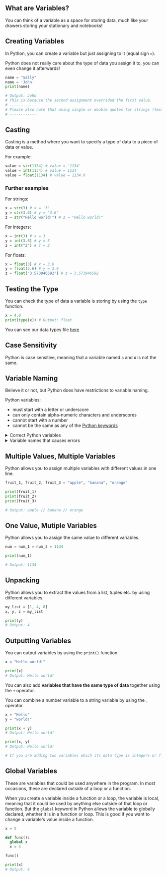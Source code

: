 ## What are Variables?
You can think of a variable as a space for storing data, much like your drawers storing your stationary and notebooks!

## Creating Variables
In Python, you can create a variable but just assigning to it (equal sign `=`).

Python does not really care about the type of data you assign it to, you can even change it afterwards!

```python
name = "Sally"
name = 'John'
print(name)

# Output: John
# This is because the second assignment overrided the first value.
# ------------
# Please also note that using single or double quotes for strings (text) is the same to Python
# ------------
```

## Casting
Casting is a method where you want to specify a type of data to a piece of data or value. 

For example:
```python
value = str(1134) # value = '1134'
value = int(1134) # value = 1134
value = float(1134) # value = 1134.0
```
### Further examples

For strings:
```python
x = str(3) # x = '3'
y = str(3.6) # y = '3.6'
z = str("Hello world!") # z = "Hello world!"
```

For integers:
```python
x = int(3) # x = 3
y = int(3.6) # y = 3
z = int("2") # z = 2
```

For floats:
```python
x = float(3) # x = 3.0
y = float(3.6) # y = 3.6
z = float("3.573946592") # z = 3.573946592
```


## Testing the Type
You can check the type of data a variable is storing by using the `type` function.
```python
x = 4.0
print(type(x)) # Output: float
```
You can see our data types file [here](https://github.com/Arce-Mdina/Python-Guide/blob/main/Guides/Level%201/python-data-types.md)

## Case Sensitivity
Python is case sensitive, meaning that a variable named `a` and `A` is not the same.

## Variable Naming
Believe it or not, but Python does have restrictions to variable naming.

Python variables:
- must start with a letter or underscore
- can only contain alpha-numeric characters and underscores
- cannot start with a number
- cannot be the same as any of the [Python keywords](https://github.com/Arce-Mdina/Python-Guide/blob/main/Guides/Level%201/python-keywords.md)

<details>
  <summary>Correct Python variables</summary>
  
  ```python
  var4 = "string"
  _var_var = "string"
  var = "string"
  ```
</details>

<details>
  <summary>Variable names that causes errors</summary>
  
  ```python
  4var = "string"
  global = "string"
  var-var = "string"
  var var = "string"
  ```
</details>

## Multiple Values, Multiple Variables
Python allows you to assign multiple variables with different values in one line.

```python
fruit_1, fruit_2, fruit_3 = "apple", "banana", "orange"

print(fruit_1)
print(fruit_2)
print(fruit_3)

# Output: apple // banana // orange
```

## One Value, Mutiple Variables
Python allows you to assign the same value to different variables.

```python
num = num_1 = num_2 = 1134

print(num_1)

# Output: 1134
```

## Unpacking
Python allows you to extract the values from a list, tuples etc. by using different variables.

```python
my_list = [1, 4, 8]
x, y, z = my_list

print(y)
# Output: 4
```

## Outputting Variables
You can output variables by using the `print()` function. 

```python
x = "Hello world!"

print(x)
# Output: Hello world!
```

You can also add **variables that have the same type of data** together using the `+` operator.

You can combine a number variable to a string variable by using the `,` operator.

```python
x = "Hello"
y = "world!"

print(x + y)
# Output: Hello world!

print(x, y)
# Output: Hello world!

# If you are adding two variables which its data type is integers or floats, Python is going to add them together when outputted
```

## Global Variables
These are variables that could be used anywhere in the program. In most occasions, these are declared outside of a loop or a function.

When you create a variable inside a function or a loop, the variable is local, meaning that it could be used by anything else outside of that loop or function. But the `global` keyword in Python allows the variable to globally declared, whether it is in a function or loop. This is good if you want to change a variable's value inside a function.

```python
x = 5

def func():
  global x
  x = 4

func()

print(x)
# Output: 4
```
